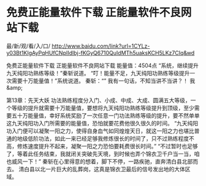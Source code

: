 # 免费正能量软件下载 正能量软件不良网站下载

最/新/观/看/入/口/ http://www.baidu.com/link?url=1CYLz-y03Bt1KIgAyPqHUfCNpIIdlbj-fKGyQ6710QuIdMTh5uaksKCH5LKz7CIq&wd

免费正能量软件下载 正能量软件不良网站下载
能量值：4504点
    “系统，继续提升九天纯阳功熟练等级！”秦斩说道。
    “叮！能量不足，九天纯阳功熟练等级提升一次需要十万能量值！”系统说道。
    秦斩：“”
    我有一句话，不知当讲不当讲？！
    我&amp;amp;

第13章：先天大妖
    功法熟练程度分入门、小成、中成、大成、圆满五大等级，一个等级的提升就需要十万能量值，要想将九天纯阳功熟练等级提升到顶级，至少需要五十万能量值，幸好系统奖励了一次任意一门功法熟练等级的提升，要不然单单这九天纯阳功入门所需要的能量值，恐怕就要花费他很久很久的时间。
    “九天纯阳功入门便可以凝聚一阳之力，使得自身血气如同煌煌天日，就这一阳之力也堪比普通的地级低阶功法，如此一来已经足够我修炼很长的时间了，只不过熟练程度不高，修炼速度提升不起来，凝聚一阳之力恐怕要耗费很长时间。”
    “不过暂时也足够了，等着此任务结束，我就闭关突破先天境，到时候也弄个锦衣卫千户当一当，咱也威风一下！”
    秦斩在心里得意的想着，脚下不停，一路疾驰，直奔清白县北部而去。
    清白县以北一片巨大的乱葬岗，这真是锦衣卫最后的信号发出地的大体区域。
